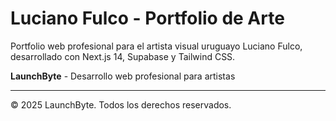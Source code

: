 # Luciano Fulco - Portfolio de Arte

Portfolio web profesional para el artista visual uruguayo Luciano Fulco, desarrollado con Next.js 14, Supabase y Tailwind CSS.

**LaunchByte** - Desarrollo web profesional para artistas

---

© 2025 LaunchByte. Todos los derechos reservados.
